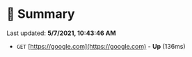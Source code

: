 # 📖 Summary
Last updated: **5/7/2021, 10:43:46 AM**

- `GET` [https://google.com](https://google.com) - **Up** (136ms)
